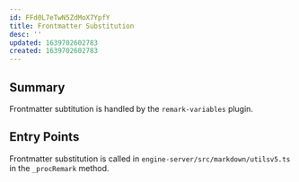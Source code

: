 ```yaml
---
id: FFd0L7eTwN5ZdMoX7YpfY
title: Frontmatter Substitution
desc: ''
updated: 1639702602783
created: 1639702602783
---
```



## Summary

Frontmatter subtitution is handled by the `remark-variables` plugin. 

## Entry Points

Frontmatter substitution is called in `engine-server/src/markdown/utilsv5.ts` in the `_procRemark` method. 
